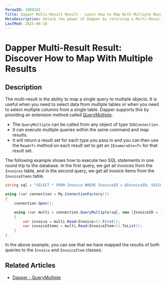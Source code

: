 ```yaml
---
PermaID: 1000181
Title: Dapper Multi-Result Result - Learn How to Map With Multiple Results
MetaDescription: Unlock the power of Dapper by returning a Multi-Result Result by combining queries to map multiple entity types or dynamic objects. Learn how to query your database by combining your queries in a single one and using the resultset to read all your results.
LastMod: 2025-06-16
---
```


# Dapper Multi-Result Result: Discover How to Map With Multiple Results

## Description

The multi-result is the ability to map a single query to multiple objects. It is useful when you need to select data from multiple tables or when you need to select multiple columns from a single table. Dapper supports this by providing an extension method called [QueryMultiple](/querymultiple).

 - The `QueryMultiple` can be called from any object of type `IDbConnection`. 
 - It can execute multiple queries within the same command and map results.
 - It will return a result set for each type you pass in and you can then use the `Read<T>` method on each result set to get an `IEnumerable<T>` for that result set.

 The following example shows how to execute two SQL statements in one round trip to the database. In the first query, we get all invoices from the `Invoices` table, and in the second query, we get all invoice items from the `InvoiceItems` table. 

```csharp
string sql = "SELECT * FROM Invoice WHERE InvoiceID = @InvoiceID; SELECT * FROM InvoiceItem WHERE InvoiceID = @InvoiceID;";

using (var connection = My.ConnectionFactory())
{
    connection.Open();

    using (var multi = connection.QueryMultiple(sql, new {InvoiceID = 1}))
    {
        var invoice = multi.Read<Invoice>().First();
        var invoiceItems = multi.Read<InvoiceItem>().ToList();
    }
}
```

In the above example, you can see that we have mapped the results of both queries to the `Invoice` and `InvoiceItem` classes.

## Related Articles

- [Dapper - QueryMultiple](/querymultiple)